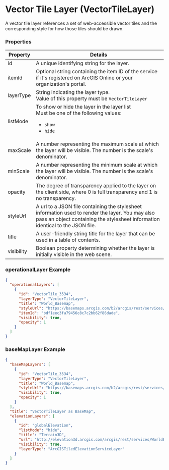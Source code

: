# Vector Tile Layer (VectorTileLayer)

A vector tile layer references a set of web-accessible vector tiles and the corresponding style for how those tiles should be drawn.

### Properties

| Property | Details
| --- | ---
| id | A unique identifying string for the layer.
| itemId | Optional string containing the item ID of the service if it's registered on ArcGIS Online or your organization's portal.
| layerType | String indicating the layer type.<br>Value of this property must be `VectorTileLayer`
| listMode | To show or hide the layer in the layer list<br>Must be one of the following values:<ul><li>`show`</li><li>`hide`</li></ul>
| maxScale | A number representing the maximum scale at which the layer will be visible. The number is the scale's denominator.
| minScale | A number representing the minimum scale at which the layer will be visible. The number is the scale's denominator.
| opacity | The degree of transparency applied to the layer on the client side, where 0 is full transparency and 1 is no transparency.
| styleUrl | A url to a JSON file containing the stylesheet information used to render the layer. You may also pass an object containing the stylesheet information identical to the JSON file.
| title | A user-friendly string title for the layer that can be used in a table of contents.
| visibility | Boolean property determining whether the layer is initially visible in the web scene.


### operationalLayer Example

```json
{
  "operationalLayers": [
    {
      "id": "VectorTile_3534",
      "layerType": "VectorTileLayer",
      "title": "World_Basemap",
      "styleUrl": "https://basemaps.arcgis.com/b2/arcgis/rest/services/World_Basemap/VectorTileServer/resources/styles/root.json",
      "itemId": "bdf1eec3fa79456c8c7c2bb62f86dade",
      "visibility": true,
      "opacity": 1
    }
  ]
}
```
### baseMapLayer Example

```json
{
  "baseMapLayers": [
    {
      "id": "VectorTile_3534",
      "layerType": "VectorTileLayer",
      "title": "World_Basemap",
      "styleUrl": "https://basemaps.arcgis.com/b2/arcgis/rest/services/World_Basemap/VectorTileServer/resources/styles/root.json",
      "visibility": true,
      "opacity": 1
    }
  ],
  "title": "VectorTileLayer as BaseMap",
  "elevationLayers": [
    {
      "id": "globalElevation",
      "listMode": "hide",
      "title": "Terrain3D",
      "url": "http://elevation3d.arcgis.com/arcgis/rest/services/WorldElevation3D/Terrain3D/ImageServer",
      "visibility": true,
      "layerType": "ArcGISTiledElevationServiceLayer"
    }
  ]
}
```

